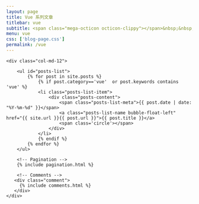 ```yaml
---
layout: page
title: Vue 系列文章
titlebar: vue
subtitle: <span class="mega-octicon octicon-clippy"></span>&nbsp;&nbsp; Vue 学习教程系列文章
menu: vue
css: ['blog-page.css']
permalink: /vue
---
```


<div class="row">

    <div class="col-md-12">

        <ul id="posts-list">
            {% for post in site.posts %}
                {% if post.category=='vue'  or post.keywords contains 'vue' %}
                <li class="posts-list-item">
                    <div class="posts-content">
                        <span class="posts-list-meta">{{ post.date | date: "%Y-%m-%d" }}</span>
                        <a class="posts-list-name bubble-float-left" href="{{ site.url }}{{ post.url }}">{{ post.title }}</a>
                        <span class='circle'></span>
                    </div>
                </li>
                {% endif %}
            {% endfor %}
        </ul> 

        <!-- Pagination -->
        {% include pagination.html %}

        <!-- Comments -->
       <div class="comment">
         {% include comments.html %}
       </div>
    </div>

</div>
<script>
    $(document).ready(function(){

        // Enable bootstrap tooltip
        $("body").tooltip({ selector: '[data-toggle=tooltip]' });

    });
</script>